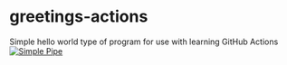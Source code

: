 # greetings-actions
Simple hello world type of program for use with learning GitHub Actions
[![Simple Pipe](https://github.com/vyasprashant/greetings-actions/actions/workflows/simple-pipe.yml/badge.svg)](https://github.com/vyasprashant/greetings-actions/actions/workflows/simple-pipe.yml)
